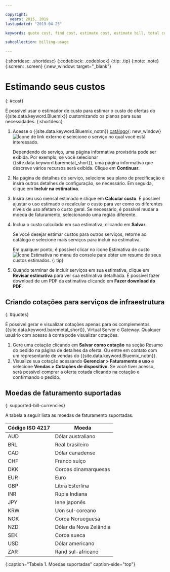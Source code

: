 ```yaml
---

copyright:
  years: 2015, 2019
lastupdated: "2019-04-25"

keywords: quote cost, find cost, estimate cost, estimate bill, total cost, service cost

subcollection: billing-usage

---
```


{:shortdesc: .shortdesc}
{:codeblock: .codeblock}
{:tip: .tip}
{:note: .note}
{:screen: .screen}
{:new_window: target="_blank"}

# Estimando seus custos
{: #cost}

É possível usar o estimador de custo para estimar o custo de ofertas do {{site.data.keyword.Bluemix}} customizando os planos para suas necessidades.
{:shortdesc}

1. Acesse o {{site.data.keyword.Bluemix_notm}} [catálogo](https://cloud.ibm.com/catalog){: new_window} ![Ícone de link externo](../icons/launch-glyph.svg "Ícone de link externo") e selecione o serviço no qual você está interessado.

     Dependendo do serviço, uma página informativa provisória pode ser exibida. Por exemplo, se você selecionar {{site.data.keyword.baremetal_short}}, uma página informativa que descreve vários recursos será exibida. Clique em **Continuar**.
1. Na página de detalhes do serviço, selecione seu plano de precificação e insira outros detalhes de configuração, se necessário. Em seguida, clique em **Incluir na estimativa**.
1. Insira seu uso mensal estimado e clique em **Calcular custo**. É possível ajustar o uso estimado e recalcular o custo para ver como os diferentes níveis de uso afetam o custo geral. Se necessário, é possível mudar a moeda de faturamento, selecionando uma região diferente.
1. Inclua o custo calculado em sua estimativa, clicando em **Salvar**.

   Se você desejar estimar custos para outros serviços, retorne ao catálogo e selecione mais serviços para incluir na estimativa.

   Em qualquer ponto, é possível clicar no ícone Estimativa de custo ![Ícone Estimativa](../icons/Estimator.svg) no menu do console para obter um resumo de seus custos estimados.
   {: tip}
1. Quando terminar de incluir serviços em sua estimativa, clique em **Revisar estimativa** para ver sua estimativa detalhada. É possível fazer download de um PDF da estimativa clicando em **Fazer download do PDF**.


## Criando cotações para serviços de infraestrutura
{: #quotes}

É possível gerar e visualizar cotações apenas para os complementos {{site.data.keyword.baremetal_short}}, Virtual Server e Gateway. Qualquer usuário com acesso à conta pode visualizar cotações.

  1. Gere uma cotação clicando em **Salvar como cotação** na seção Resumo do pedido na página de detalhes da oferta. Ou entre em contato com um representante de vendas do {{site.data.keyword.Bluemix_notm}}.
  2. Visualize sua cotação acessando **Gerenciar > Faturamento e uso** e selecione **Vendas > Cotações de dispositivo**. Se você tiver acesso, será possível comprar a oferta cotada clicando na cotação e confirmando o pedido.


## Moedas de faturamento suportadas
{: supported-bill-currencies}

A tabela a seguir lista as moedas de faturamento suportadas.

| Código ISO 4217 | Moeda             |
|---------------|----------------------|
|AUD            | Dólar australiano    |
|BRL            |	Real brasileiro       |
|CAD            |	Dólar canadense      |
|CHF            |	Franco suíço          |
|DKK            |	Coroas dinamarquesas         |
|EUR            |	Euro                 |
|GBP            |	Libra Esterlina       |
|INR            |	Rúpia Indiana         |
|JPY            |	Iene japonês         |
|KRW            |	Uon sul-coreano     |
|NOK            |	Coroa Norueguesa      |
|NZD            |	Dólar da Nova Zelândia   |
|SEK            |	Coroa sueca        |
|USD            | Dólar americano |
|ZAR            |	Rand sul-africano   |
{:caption="Tabela 1. Moedas suportadas" caption-side="top"}
